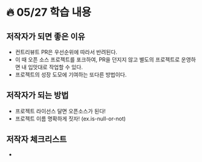 # :fire: 05/27 학습 내용

## 저작자가 되면 좋은 이유

- 컨트리뷰트 PR은 우선순위에 따라서 반려된다.
- 이 때 오픈 소스 프로젝트를 포크하여, PR을 던지지 않고 별도의 프로젝트로 운영하면 내 입맛대로 작업할 수 있다.
- 프로젝트의 성장 도모에 기여하는 또다른 방법이다.


## 저작자가 되는 방법

- 프로젝트 라이선스 달면 오픈소스가 된다!
- 프로젝트 이름 명확하게 짓자! (ex.is-null-or-not)

## 저작자 체크리스트

- 
